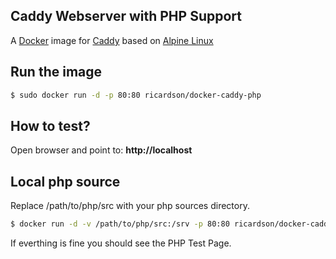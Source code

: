 ## Caddy Webserver with PHP Support

A [Docker](http://docker.com) image for [Caddy](http://caddyserver.com) based on [Alpine Linux](https://alpinelinux.org/)


## Run the image


```sh
$ sudo docker run -d -p 80:80 ricardson/docker-caddy-php
```

## How to test?


Open browser and point to: **http://localhost**

## Local php source

Replace /path/to/php/src with your php sources directory.

```sh
$ docker run -d -v /path/to/php/src:/srv -p 80:80 ricardson/docker-caddy-php
```

If everthing is fine you should see the PHP Test Page.
